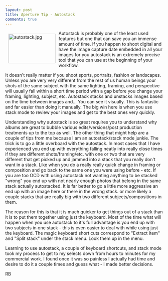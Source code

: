 ```yaml
---
layout: post
title: Aperture Tip - Autostack
comments: true
---
```

<a rel="lightbox" href="/wp-content/uploads/2009/12/autostack.jpg"><img title="autostack.jpg" src="/wp-content/uploads/2009/12/.thumbs/.autostack.jpg" border="0" alt="autostack.jpg" hspace="10" vspace="10" width="150" height="94" align="left" /></a>Autostack is probably one of the least used features but one that can save you an immense amount of time. If you happen to shoot digital and have the image capture date embedded in all your images for you autostack is an extremely precise tool that you can use at the beginning of your workflow.

It doesn't really matter if you shoot sports, portraits, fashion or landscapes. Unless you are very very different from the rest of us human beings your shots of the same subject with the same lighting, framing, and perspective will usually fall within a short time period with a gap before you change your framing, lighting, subject, etc. Autostack stacks and unstacks images based on the time between images and... You can see it visually. This is fantastic and far easier than doing it manually. The big win here is when you use stack mode to review your images and get to the best ones very quickly.

Understanding why autostack is so great requires you to understand why albums are great to bubble various edits/versions/post production treatments up to the top as well. The other thing that might help are a couple of tips from me because I am an autostack/stack mode junkie. The trick is to go a little overboard with the autostack. In most cases that I have experienced you end up with everything falling neatly into really close times if they are different shots/framing/etc. with one or two that are very different that get picked up and jammed into a stack that you really don't want in a stack. Like when you do a really really quick change in framing or composition and go back to the same one you were using before - etc. If you are too OCD with using autostack not wanting anything to be stacked "wrong" you end up with not nearly enough photos that belong in the same stack actually autostacked. It is far better to go a little more aggressive an end up with an image here or there in the wrong stack. or more likely a couple stacks that are really big with two different subjects/compositions in them.

The reason for this is that it is much quicker to get things out of a stack than it is to put them together using just the keyboard. Most of the time what will happen when you use autostack to it's full advantage is you end up with two subjects in one stack - this is even easier to deal with while using just the keyboard. The magic keyboard short cuts correspond to "Extract Item" and "Split stack" under the stack menu. Look them up in the menu.

Learning to use autostack, a couple of keyboard shortcuts, and stack mode took my process to get to my selects down from hours to minutes for my commercial work. I found once it was so painless I actually had time and desire to do it a couple times and guess what - I made better decisions.

RB